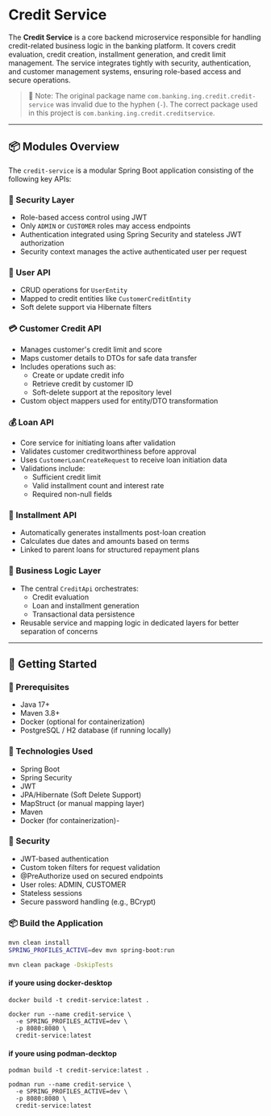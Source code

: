 # Credit Service

The **Credit Service** is a core backend microservice responsible for handling credit-related business logic in the banking platform. It covers credit evaluation, credit creation, installment generation, and credit limit management. The service integrates tightly with security, authentication, and customer management systems, ensuring role-based access and secure operations.

> 📌 Note: The original package name `com.banking.ing.credit.credit-service` was invalid due to the hyphen (`-`). The correct package used in this project is `com.banking.ing.credit.creditservice`.

---

## 📦 Modules Overview

The `credit-service` is a modular Spring Boot application consisting of the following key APIs:

### 🔐 Security Layer
- Role-based access control using JWT
- Only `ADMIN` or `CUSTOMER` roles may access endpoints
- Authentication integrated using Spring Security and stateless JWT authorization
- Security context manages the active authenticated user per request

### 👤 User API
- CRUD operations for `UserEntity`
- Mapped to credit entities like `CustomerCreditEntity`
- Soft delete support via Hibernate filters

### 💳 Customer Credit API
- Manages customer's credit limit and score
- Maps customer details to DTOs for safe data transfer
- Includes operations such as:
    - Create or update credit info
    - Retrieve credit by customer ID
    - Soft-delete support at the repository level
- Custom object mappers used for entity/DTO transformation

### 💰 Loan API
- Core service for initiating loans after validation
- Validates customer creditworthiness before approval
- Uses `CustomerLoanCreateRequest` to receive loan initiation data
- Validations include:
    - Sufficient credit limit
    - Valid installment count and interest rate
    - Required non-null fields

### 📆 Installment API
- Automatically generates installments post-loan creation
- Calculates due dates and amounts based on terms
- Linked to parent loans for structured repayment plans

### 🎯 Business Logic Layer
- The central `CreditApi` orchestrates:
    - Credit evaluation
    - Loan and installment generation
    - Transactional data persistence
- Reusable service and mapping logic in dedicated layers for better separation of concerns

---

## 🚀 Getting Started

### 🧱 Prerequisites

- Java 17+
- Maven 3.8+
- Docker (optional for containerization)
- PostgreSQL / H2 database (if running locally)

### 🧰 Technologies Used
- Spring Boot
- Spring Security
- JWT
- JPA/Hibernate (Soft Delete Support)
- MapStruct (or manual mapping layer)
- Maven
- Docker (for containerization)- 

### 🔐 Security
- JWT-based authentication
- Custom token filters for request validation
- @PreAuthorize used on secured endpoints
- User roles: ADMIN, CUSTOMER
- Stateless sessions
- Secure password handling (e.g., BCrypt)


### 📦 Build the Application

```bash
mvn clean install
SPRING_PROFILES_ACTIVE=dev mvn spring-boot:run
```

```bash 
mvn clean package -DskipTests
```
#### if youre using docker-desktop
```
docker build -t credit-service:latest .

docker run --name credit-service \
  -e SPRING_PROFILES_ACTIVE=dev \
  -p 8080:8080 \
  credit-service:latest
```
#### if youre using podman-decktop
```
podman build -t credit-service:latest .

podman run --name credit-service \
  -e SPRING_PROFILES_ACTIVE=dev \
  -p 8080:8080 \
  credit-service:latest
```



